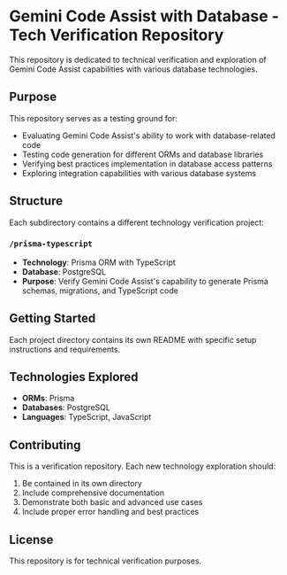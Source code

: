 # Gemini Code Assist with Database - Tech Verification Repository

This repository is dedicated to technical verification and exploration of Gemini Code Assist capabilities with various database technologies.

## Purpose

This repository serves as a testing ground for:
- Evaluating Gemini Code Assist's ability to work with database-related code
- Testing code generation for different ORMs and database libraries
- Verifying best practices implementation in database access patterns
- Exploring integration capabilities with various database systems

## Structure

Each subdirectory contains a different technology verification project:

### `/prisma-typescript`
- **Technology**: Prisma ORM with TypeScript
- **Database**: PostgreSQL
- **Purpose**: Verify Gemini Code Assist's capability to generate Prisma schemas, migrations, and TypeScript code

## Getting Started

Each project directory contains its own README with specific setup instructions and requirements.

## Technologies Explored

- **ORMs**: Prisma
- **Databases**: PostgreSQL
- **Languages**: TypeScript, JavaScript

## Contributing

This is a verification repository. Each new technology exploration should:
1. Be contained in its own directory
2. Include comprehensive documentation
3. Demonstrate both basic and advanced use cases
4. Include proper error handling and best practices

## License

This repository is for technical verification purposes.
